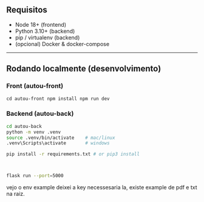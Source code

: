 ## Requisitos
- Node 18+ (frontend)
- Python 3.10+ (backend)
- pip / virtualenv (backend)
- (opcional) Docker & docker-compose

---

## Rodando localmente (desenvolvimento)

### Front (autou-front)

``
cd autou-front
npm install
npm run dev
``



### Backend (autou-back)
```bash
cd autou-back
python -m venv .venv
source .venv/bin/activate    # mac/linux
.venv\Scripts\activate       # windows

pip install -r requirements.txt # or pip3 install



flask run --port=5000
```

vejo o env example deixei a key necessesaria la, existe example de pdf e txt na raiz.